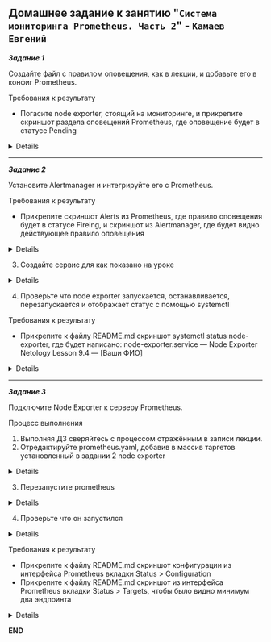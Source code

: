 ## Домашнее задание к занятию "`Система мониторинга Prometheus. Часть 2`" - `Камаев Евгений`

***Задание 1***

Создайте файл с правилом оповещения, как в лекции, и добавьте его в конфиг Prometheus.

Требования к результату
* Погасите node exporter, стоящий на мониторинге, и прикрепите скриншот раздела оповещений Prometheus, где оповещение будет в статусе Pending

<details>

![Screnshot](https://github.com/7Evgen7/Netology/blob/main/JPG/8_05-Smon/9_05_1.jpg)

</details>

---

***Задание 2***

Установите Alertmanager и интегрируйте его с Prometheus.

Требования к результату
* Прикрепите скриншот Alerts из Prometheus, где правило оповещения будет в статусе Fireing, и скриншот из Alertmanager, где будет видно действующее правило оповещения

<details>

![Screnshot](https://github.com/7Evgen7/Netology/blob/main/JPG/8_05-Smon/9_05_2.jpg)

</details>

3. Создайте сервис для как показано на уроке

<details>

![Screnshot](https://github.com/7Evgen7/Netology/blob/main/JPG/8_04-Smon/9_04_2_3.jpg)

</details>

4. Проверьте что node exporter запускается, останавливается, перезапускается и отображает статус с помощью systemctl

Требования к результату
* Прикрепите к файлу README.md скриншот systemctl status node-exporter, где будет написано: node-exporter.service — Node Exporter Netology Lesson 9.4 — [Ваши ФИО]

<details>

![Screnshot](https://github.com/7Evgen7/Netology/blob/main/JPG/8_04-Smon/9_04_2_4.jpg)
![Screnshot](https://github.com/7Evgen7/Netology/blob/main/JPG/8_04-Smon/9_04_2_4_.jpg)

</details>

 ---

 ***Задание 3***

Подключите Node Exporter к серверу Prometheus.

Процесс выполнения
1. Выполняя ДЗ сверяйтесь с процессом отражённым в записи лекции.
2. Отредактируйте prometheus.yaml, добавив в массив таргетов установленный в задании 2 node exporter

<details>

![Screnshot](https://github.com/7Evgen7/Netology/blob/main/JPG/8_04-Smon/9_04_3_2.jpg)

</details>

3. Перезапустите prometheus

<details>

![Screnshot](https://github.com/7Evgen7/Netology/blob/main/JPG/8_04-Smon/9_04_3_3.jpg)

</details>

4. Проверьте что он запустился

<details>

![Screnshot](https://github.com/7Evgen7/Netology/blob/main/JPG/8_04-Smon/9_04_3_4.jpg)

</details>

Требования к результату
* Прикрепите к файлу README.md скриншот конфигурации из интерфейса Prometheus вкладки Status > Configuration
* Прикрепите к файлу README.md скриншот из интерфейса Prometheus вкладки Status > Targets, чтобы было видно минимум два эндпоинта

<details>

![Screnshot](https://github.com/7Evgen7/Netology/blob/main/JPG/8_04-Smon/9_04_3_4_.jpg)
![Screnshot](https://github.com/7Evgen7/Netology/blob/main/JPG/8_04-Smon/9_04_3_4__.jpg)

</details>

**END**
